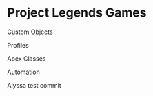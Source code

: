# Project Legends Games


Custom Objects


Profiles


Apex Classes


Automation

Alyssa test commit

